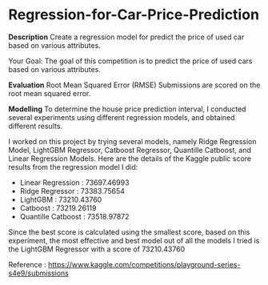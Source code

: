 # Regression-for-Car-Price-Prediction
**Description**
Create a regression model for predict the price of used car based on various attributes.

Your Goal: The goal of this competition is to predict the price of used cars based on various attributes.

**Evaluation**
Root Mean Squared Error (RMSE)
Submissions are scored on the root mean squared error.

**Modelling**
To determine the house price prediction interval, I conducted several experiments using different regression models, and obtained different results.

I worked on this project by trying several models, namely Ridge Regression Model, LightGBM Regressor, Catboost Regressor, Quantille Catboost, and Linear Regression Models. Here are the details of the Kaggle public score results from the regression model I did:

- Linear Regression : 73697.46993
- Ridge Regressor : 73383.75654
- LightGBM : 73210.43760
- Catboost : 73219.26119
- Quantille Catboost : 73518.97872
  
Since the best score is calculated using the smallest score, based on this experiment, the most effective and best model out of all the models I tried is the LightGBM Regressor with a score of 73210.43760

Reference : https://www.kaggle.com/competitions/playground-series-s4e9/submissions
